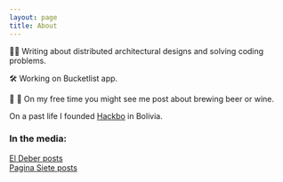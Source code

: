 ```yaml
---
layout: page
title: About
---
```


✍🏻 Writing about distributed architectural designs and solving coding problems.

🛠 Working on Bucketlist app.

🍻 🍷 On my free time you might see me post about brewing beer or wine.

On a past life I founded [Hackbo](https://clubesdecienciabolivia.com/hackbo) in Bolivia.

### In the media:

[El Deber posts](https://eldeber.com.bo/tag/gustavo%20ferrufino)\
[Pagina Siete posts](https://www.paginasiete.bo/noticias/buscar/?buscar=Gustavo+Ferrufino)
